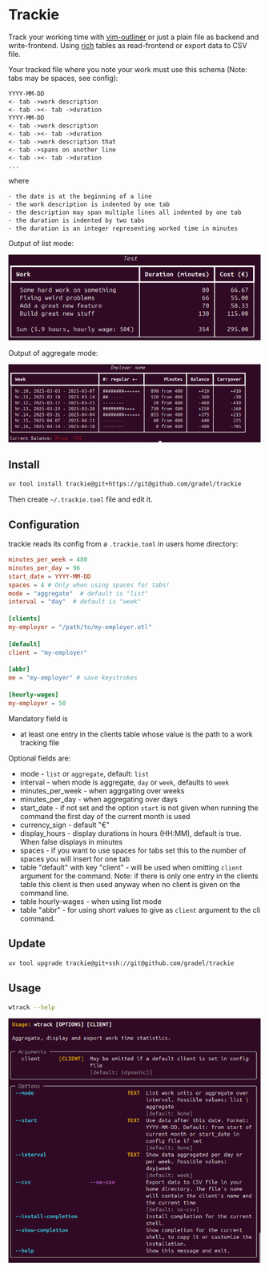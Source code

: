 # Trackie

Track your working time with [vim-outliner](https://github.com/vimoutliner/vimoutliner) or just a plain file
as backend and write-frontend.
Using [rich](https://github.com/Textualize/rich) tables as read-frontend or export data to CSV file.

Your tracked file where you note your work must use this schema
(Note: tabs may be spaces, see config):
```text
YYYY-MM-DD
<- tab ->work description
<- tab -><- tab ->duration
YYYY-MM-DD
<- tab ->work description
<- tab -><- tab ->duration
<- tab ->work description that
<- tab ->spans on another line
<- tab -><- tab ->duration
...
```
where

    - the date is at the beginning of a line
    - the work description is indented by one tab
    - the description may span multiple lines all indented by one tab
    - the duration is indented by two tabs
    - the duration is an integer representing worked time in minutes

Output of list mode:

![Output of trackie list mode](images/list_output.png)

Output of aggregate mode:

![Output of trackie aggregate mode](images/output.png)

Install
-------
```bash
uv tool install trackie@git+https://git@github.com/gradel/trackie
```
Then create `~/.trackie.toml` file and edit it.

Configuration
-------------

trackie reads its config from a `.trackie.toml` in users home directory:

```toml
minutes_per_week = 480
minutes_per_day = 96
start_date = YYYY-MM-DD
spaces = 4 # Only when using spaces for tabs!
mode = "aggregate"  # default is "list"
interval = "day"  # default is "week"

[clients]
my-employer = "/path/to/my-employer.otl"

[default]
client = "my-employer"

[abbr]
me = "my-employer" # save keystrokes

[hourly-wages]
my-employer = 50
```
Mandatory field is

- at least one entry in the clients table whose value is the path to a work tracking file

Optional fields are:

- mode - `list` or `aggregate`, default: `list`
- interval - when mode is aggregate, `day` or `week`, defaults to `week`
- minutes_per_week - when aggrgating over weeks
- minutes_per_day - when aggregating over days
- start_date - if not set and the option `start` is not given when
running the command the first day of the current month is used
- currency_sign - default "€"
- display_hours - display durations in hours (HH:MM), default is true. When false displays in minutes
- spaces - if you want to use spaces for tabs set this to the number of spaces you will insert for one tab
- table "default" with key "client" - will be used when omitting `client` argument for the command.
Note: if there is only one entry in the clients table this client is then
used anyway when no client is given on the command line.
- table hourly-wages - when using list mode
- table "abbr" - for using short values to give as `client` argument to the cli command.

Update
------
```bash
uv tool upgrade trackie@git+ssh://git@github.com/gradel/trackie
```
Usage
-----
```bash
wtrack --help
```
![Output of trackie help](images/help.png)
